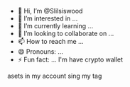 - 👋 Hi, I’m @Slilsiswood
- 👀 I’m interested in ...
- 🌱 I’m currently learning ...
- 💞️ I’m looking to collaborate on ...
- 📫 How to reach me ...
- 😄 Pronouns: ...
- ⚡ Fun fact: ...
I'm have crypto wallet 
<!---crysgo wallet
Slilsiswood/Slilsiswood is a ✨ special ✨ repository because its `README.md` (this file) appears on your GitHub profile.
You can click the Preview link to take a look at your changes.
--->
asets in my account sing my tag
